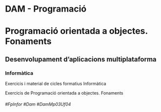 # DAM - Programació
# Programació orientada a objectes. Fonaments
## Desenvolupament d’aplicacions multiplataforma
### Informàtica

Exercicis i material de cicles formatius Informàtica

Exercicis de Programació orientada a objectes. Fonaments

###### #FpInfor #Dam #DamMp03Uf04
